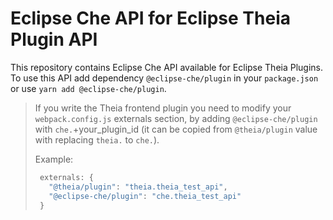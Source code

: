 # Eclipse Che API for Eclipse Theia Plugin API

This repository contains Eclipse Che API available for Eclipse Theia Plugins.
To use this API add dependency `@eclipse-che/plugin` in your `package.json` or
use `yarn add @eclipse-che/plugin`.

> If you write the Theia frontend plugin you need to modify your `webpack.config.js` externals section, by
>adding `@eclipse-che/plugin` with `che.`+your_plugin_id (it can be copied from `@theia/plugin` value with replacing `theia.` to `che.`).
>
> Example:
>```javascript
>  externals: {
>    "@theia/plugin": "theia.theia_test_api",
>    "@eclipse-che/plugin": "che.theia_test_api"
>  }
>```
